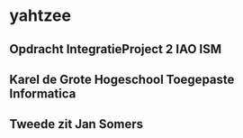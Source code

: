 # yahtzee
## Opdracht IntegratieProject 2 IAO ISM
## Karel de Grote Hogeschool Toegepaste Informatica

## Tweede zit Jan Somers
